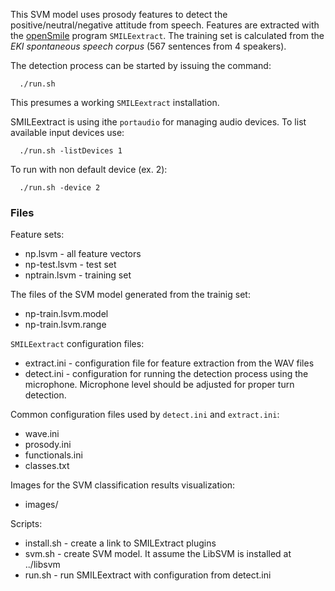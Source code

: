 This SVM model uses prosody features to detect the positive/neutral/negative attitude from speech.
Features are extracted with the [openSmile](https://audeering.com) program `SMILEextract`.
The training set is calculated from the *EKI spontaneous speech corpus* (567 sentences from 4 speakers).

The detection process can be started by issuing the command:
```
  ./run.sh
```
This presumes a working `SMILEextract` installation.

SMILEextract is using ithe `portaudio` for managing audio devices.
To list available input devices use:

```
  ./run.sh -listDevices 1
```

To run with non default device (ex. 2):
```
  ./run.sh -device 2
```


### Files

Feature sets:
 - np.lsvm   - all feature vectors
 - np-test.lsvm  - test set 
 - nptrain.lsvm - training set

The files of the SVM model generated from the trainig set:

 - np-train.lsvm.model
 - np-train.lsvm.range

`SMILEextract` configuration files:

 - extract.ini - configuration file for feature extraction from the WAV files 
 - detect.ini  - configuration for running the detection process using the microphone. Microphone level should be adjusted for proper turn detection.

Common configuration files used by `detect.ini` and `extract.ini`:

 - wave.ini
 - prosody.ini
 - functionals.ini
 - classes.txt

Images for the SVM classification results visualization:

 - images/

Scripts:

 - install.sh - create a link to SMILExtract plugins
 - svm.sh   - create SVM model. It assume the LibSVM is installed at ../libsvm
 - run.sh   - run SMILEextract with configuration from detect.ini

